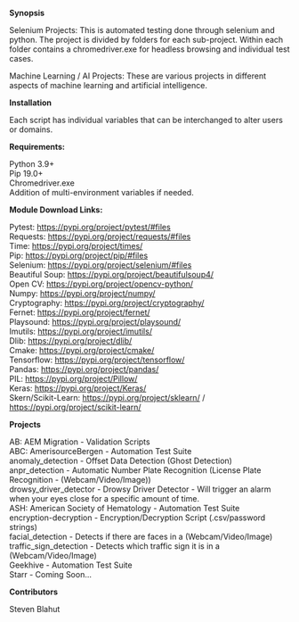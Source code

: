 <b>Synopsis</b>

Selenium Projects: This is automated testing done through selenium and python. The project is divided by folders for each sub-project. Within each folder contains a chromedriver.exe for headless browsing and individual test cases.

Machine Learning / AI Projects: These are various projects in different aspects of machine learning and artificial intelligence.

<b>Installation</b>

Each script has individual variables that can be interchanged to alter users or domains.

<b>Requirements:</b>

Python 3.9+<br>
Pip 19.0+<br>
Chromedriver.exe<br>
Addition of multi-environment variables if needed.<br>

<b>Module Download Links:</b>

Pytest: https://pypi.org/project/pytest/#files<br>
Requests: https://pypi.org/project/requests/#files<br>
Time: https://pypi.org/project/times/<br>
Pip: https://pypi.org/project/pip/#files<br>
Selenium: https://pypi.org/project/selenium/#files<br>
Beautiful Soup: https://pypi.org/project/beautifulsoup4/<br>
Open CV: https://pypi.org/project/opencv-python/<br>
Numpy: https://pypi.org/project/numpy/<br>
Cryptography: https://pypi.org/project/cryptography/<br>
Fernet: https://pypi.org/project/fernet/<br>
Playsound: https://pypi.org/project/playsound/<br>
Imutils: https://pypi.org/project/imutils/<br>
Dlib: https://pypi.org/project/dlib/<br>
Cmake: https://pypi.org/project/cmake/<br>
Tensorflow: https://pypi.org/project/tensorflow/<br>
Pandas: https://pypi.org/project/pandas/<br>
PIL: https://pypi.org/project/Pillow/<br>
Keras: https://pypi.org/project/Keras/<br>
Skern/Scikit-Learn: https://pypi.org/project/sklearn/ / https://pypi.org/project/scikit-learn/<br>

<b>Projects</b>

AB: AEM Migration - Validation Scripts<br>
ABC: AmerisourceBergen - Automation Test Suite<br>
anomaly_detection - Offset Data Detection (Ghost Detection)<br>
anpr_detection - Automatic Number Plate Recognition (License Plate Recognition - (Webcam/Video/Image))<br>
drowsy_driver_detector - Drowsy Driver Detector - Will trigger an alarm when your eyes close for a specific amount of time.<br>
ASH: American Society of Hematology - Automation Test Suite<br>
encryption-decryption - Encryption/Decryption Script (.csv/password strings)<br>
facial_detection - Detects if there are faces in a (Webcam/Video/Image)<br>
traffic_sign_detection - Detects which traffic sign it is in a (Webcam/Video/Image)<br>
Geekhive - Automation Test Suite<br>
Starr - Coming Soon...<br>

<b>Contributors</b>

Steven Blahut
